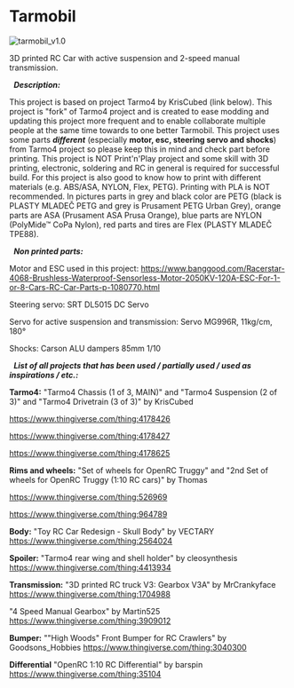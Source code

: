 # **Tarmobil**

![tarmobil_v1.0](https://github.com/jano305/tarmobil/blob/main/_media/tarmobil_v1.0.jpg?raw=true)

3D printed RC Car with active suspension and 2-speed manual transmission.

&nbsp;
***Description:***

This project is based on project Tarmo4 by KrisCubed (link below). This project is "fork" of Tarmo4 project and is created to ease modding and updating this project more frequent and to enable collaborate multiple people at the same time towards to one better Tarmobil. This project uses some parts ***different*** (especially **motor, esc, steering servo and shocks**) from Tarmo4 project so please keep this in mind and check part before printing. This project is NOT Print'n'Play project and some skill with 3D printing, electronic, soldering and RC in general is required for successful build. For this project is also good to know how to print with different materials (e.g. ABS/ASA, NYLON, Flex, PETG). Printing with PLA is NOT recommended. In pictures parts in grey and black color are PETG (black is PLASTY MLADEČ PETG and grey is Prusament PETG Urban Grey), orange parts are ASA (Prusament ASA Prusa Orange), blue parts are NYLON (PolyMide™ CoPa Nylon), red parts and tires are Flex (PLASTY MLADEČ TPE88).

&nbsp;
***Non printed parts:***

Motor and ESC used in this project: https://www.banggood.com/Racerstar-4068-Brushless-Waterproof-Sensorless-Motor-2050KV-120A-ESC-For-1-or-8-Cars-RC-Car-Parts-p-1080770.html

Steering servo: SRT DL5015 DC Servo

Servo for active suspension and transmission: Servo MG996R, 11kg/cm, 180°

Shocks: Carson ALU dampers 85mm 1/10

&nbsp;
***List of all projects that has been used / partially used / used as inspirations / etc.:***

**Tarmo4:**
"Tarmo4 Chassis (1 of 3, MAIN)" and "Tarmo4 Suspension (2 of 3)" and "Tarmo4 Drivetrain (3 of 3)" by KrisCubed

https://www.thingiverse.com/thing:4178426

https://www.thingiverse.com/thing:4178427

https://www.thingiverse.com/thing:4178625

**Rims and wheels:**
"Set of wheels for OpenRC Truggy" and "2nd Set of wheels for OpenRC Truggy (1:10 RC cars)" by Thomas

https://www.thingiverse.com/thing:526969

https://www.thingiverse.com/thing:964789

**Body:**
"Toy RC Car Redesign - Skull Body" by VECTARY
https://www.thingiverse.com/thing:2564024

**Spoiler:**
"Tarmo4 rear wing and shell holder" by cleosynthesis
https://www.thingiverse.com/thing:4413934

**Transmission:**
"3D printed RC truck V3: Gearbox V3A" by MrCrankyface
https://www.thingiverse.com/thing:1704988

"4 Speed Manual Gearbox" by Martin525
https://www.thingiverse.com/thing:3909012

**Bumper:**
""High Woods" Front Bumper for RC Crawlers" by Goodsons_Hobbies
https://www.thingiverse.com/thing:3040300

**Differential**
"OpenRC 1:10 RC Differential" by barspin
https://www.thingiverse.com/thing:35104
